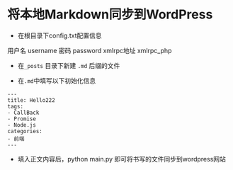 # 将本地Markdown同步到WordPress



- 在根目录下config.txt配置信息

用户名 username
密码   password
xmlrpc地址  xmlrpc_php



- 在`_posts` 目录下新建 `.md` 后缀的文件

- 在`.md`中填写以下初始化信息

```
---
title: Hello222
tags: 
- CallBack
- Promise
- Node.js
categories:
- 前端
---

```

- 填入正文内容后，python main.py 即可将书写的文件同步到wordpress网站


